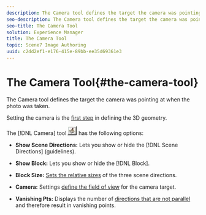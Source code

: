 ```yaml
---
description: The Camera tool defines the target the camera was pointing at when the photo was taken.
seo-description: The Camera tool defines the target the camera was pointing at when the photo was taken.
seo-title: The Camera Tool
solution: Experience Manager
title: The Camera Tool
topic: Scene7 Image Authoring
uuid: c2dd2ef1-e176-415e-89bb-ee35d69361e3
---
```


# The Camera Tool{#the-camera-tool}

The Camera tool defines the target the camera was pointing at when the photo was taken.

Setting the camera is the [first step](../../c-vat-3d-mod-pg/c-vat-create-geo/t-vat-cam-mod.md#task-fc39ab753bb248c7a8f86fb27594412e) in defining the 3D geometry.

The [!DNL Camera] tool ![](assets/camera_tool.png) has the following options:

* **Show Scene Directions:** Lets you show or hide the [!DNL Scene Directions] (guidelines). 

* **Show Block:** Lets you show or hide the [!DNL Block]. 

* **Block Size:** [Sets the relative sizes](../../c-vat-3d-mod-pg/c-vat-create-geo/t-vat-set-block.md#task-383646d12ec14e84b47d75fad4489175) of the three scene directions. 

* **Camera:** Settings [define the field of view](../../c-vat-3d-mod-pg/c-vat-create-geo/t-vat-set-block.md#task-383646d12ec14e84b47d75fad4489175) for the camera target. 

* **Vanishing Pts:** Displays the number of [directions that are not parallel](../../c-vat-3d-mod-pg/c-vat-create-geo/c-vat-persp-van-pts.md#concept-b8d51c1a3fb647eaa61f7a3e0db5085e) and therefore result in vanishing points.

